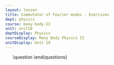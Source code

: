 ```yaml
---
layout: lesson
title: Commutator of Fourier modes - Exercises
dept: physics
course: many-body-II
unit: unit18
deptDisplay: Physics
courseDisplay: Many Body Physics II
unitDisplay: Unit 18
---
```

<ol>
\question
\end{questions}

